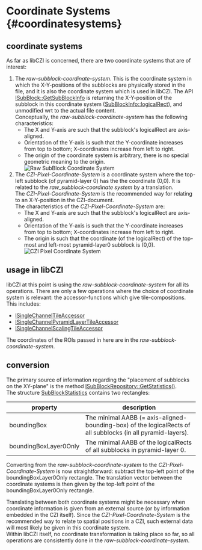 Coordinate Systems                 {#coordinatesystems}
==================

## coordinate systems

As far as libCZI is concerned, there are two coordinate systems that are of interest:

1. The _raw-subblock-coordinate-system_. This is the coordinate system in which the X-Y-positions of the subblocks
    are physically stored in the file, and it is also the coordinate system which is used in libCZI.
    The API [ISubBlock::GetSubBlockInfo](https://zeiss.github.io/libczi/classlib_c_z_i_1_1_i_sub_block.html#a557108549db08e25b1df1ef8fae37a07) is returning the X-Y-position of the subblock in this 
    coordinate system ([SubBlockInfo::logicalRect](https://zeiss.github.io/libczi/structlib_c_z_i_1_1_sub_block_info.html)), and
    unmodified wrt to the actual file content.   
    Conceptually, the _raw-subblock-coordinate-system_ has the following characteristics:   
    * The X and Y-axis are such that the subblock's logicalRect are axis-aligned.
    * Orientation of the Y-axis is such that the Y-coordinate increases from top to bottom; X-coordinates increase from left to right.
    * The origin of the coordinate system is arbitrary, there is no special geometric meaning to the origin.   
   ![Raw SubBlock Coordinate System](raw_subblock_coordinate_system_400x.png)
2. The _CZI-Pixel-Coordinate-System_ is a coordinate system where the top-left subblock (of pyramid-layer 0) has the
   the coordinate (0,0). It is related to the _raw_subblock-coordinate system_ by a translation.   
   The _CZI-Pixel-Coordinate-System_ is the recommended way for relating to an X-Y-position in the CZI-document.   
   The characteristics of the _CZI-Pixel-Coordinate-System_ are:
   * The X and Y-axis are such that the subblock's logicalRect are axis-aligned.
   * Orientation of the Y-axis is such that the Y-coordinate increases from top to bottom; X-coordinates increase from left to right.
   * The origin is such that the coordinate (of the logicalRect) of the top-most and left-most pyramid-layer0 subblock is (0,0).   
   ![CZI Pixel Coordinate System](CZI_pixel_coordinate_system_400x.png)

      
## usage in libCZI

libCZI at this point is using the _raw-subblock-coordinate-system_ for all its operations. There are only a few
operations where the choice of coordinate system is relevant: the accessor-functions which give tile-compositions.   
This includes:
- [ISingleChannelTileAccessor](https://zeiss.github.io/libczi/classlib_c_z_i_1_1_i_single_channel_tile_accessor.html)
- [ISingleChannelPyramidLayerTileAccessor](https://zeiss.github.io/libczi/classlib_c_z_i_1_1_i_single_channel_pyramid_layer_tile_accessor.html)
- [ISingleChannelScalingTileAccessor](https://zeiss.github.io/libczi/classlib_c_z_i_1_1_i_single_channel_scaling_tile_accessor.html)

The coordinates of the ROIs passed in here are in the _raw-subblock-coordinate-system_.

## conversion

The primary source of information regarding the "placement of subblocks on the XY-plane" is the method [ISubBlockRepository::GetStatistics()](https://zeiss.github.io/libczi/classlib_c_z_i_1_1_i_sub_block_repository.html#a6e44c1a929a27036ef77195d516dd719).  
The structure [SubBlockStatistics](https://zeiss.github.io/libczi/structlib_c_z_i_1_1_sub_block_statistics.html) contains two
rectangles:

| property             | description                                                                 |
|----------------------|-----------------------------------------------------------------------------|
| boundingBox          | The minimal AABB (= axis-aligned-bounding-box) of the logicalRects of all subblocks (in all pyramid-layers). |
| boundingBoxLayer0Only| The minimal AABB of the logicalRects of all subblocks in pyramid-layer 0.    |

Converting from the _raw-subblock-coordinate-system_ to the _CZI-Pixel-Coordinate-System_ is now straightforward:
subtract the top-left point of the boundingBoxLayer0Only rectangle. The translation vector between the coordinate systems
is then given by the top-left point of the boundingBoxLayer0Only rectangle.

Translating between both coordinate systems might be necessary when coordinate information is given from an external source
(or by information embedded in the CZI itself). Since the _CZI-Pixel-Coordinate-System_ is the recommended way to relate to
spatial positions in a CZI, such external data will most likely be given in this coordinate system.  
Within libCZI itself, no coordinate transformation is taking place so far, so all operations are consistently done in the
_raw-subblock-coordinate-system_.
